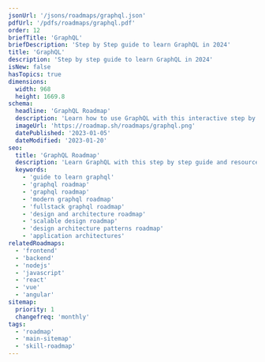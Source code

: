 ```yaml
---
jsonUrl: '/jsons/roadmaps/graphql.json'
pdfUrl: '/pdfs/roadmaps/graphql.pdf'
order: 12
briefTitle: 'GraphQL'
briefDescription: 'Step by Step guide to learn GraphQL in 2024'
title: 'GraphQL'
description: 'Step by step guide to learn GraphQL in 2024'
isNew: false
hasTopics: true
dimensions:
  width: 968
  height: 1669.8
schema:
  headline: 'GraphQL Roadmap'
  description: 'Learn how to use GraphQL with this interactive step by step guide in 2024. We also have resources and short descriptions attached to the roadmap items so you can get everything you want to learn in one place.'
  imageUrl: 'https://roadmap.sh/roadmaps/graphql.png'
  datePublished: '2023-01-05'
  dateModified: '2023-01-20'
seo:
  title: 'GraphQL Roadmap'
  description: 'Learn GraphQL with this step by step guide and resources.'
  keywords:
    - 'guide to learn graphql'
    - 'graphql roadmap'
    - 'graphql roadmap'
    - 'modern graphql roadmap'
    - 'fullstack graphql roadmap'
    - 'design and architecture roadmap'
    - 'scalable design roadmap'
    - 'design architecture patterns roadmap'
    - 'application architectures'
relatedRoadmaps:
  - 'frontend'
  - 'backend'
  - 'nodejs'
  - 'javascript'
  - 'react'
  - 'vue'
  - 'angular'
sitemap:
  priority: 1
  changefreq: 'monthly'
tags:
  - 'roadmap'
  - 'main-sitemap'
  - 'skill-roadmap'
---
```

